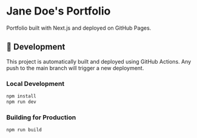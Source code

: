 # Jane Doe's Portfolio

Portfolio built with Next.js and deployed on GitHub Pages.

## 🔧 Development

This project is automatically built and deployed using GitHub Actions. Any push to the main branch will trigger a new deployment.

### Local Development

```bash
npm install
npm run dev
```

### Building for Production

```bash
npm run build
```
